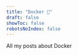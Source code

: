 ```yaml
---
title: "Docker 🐳"
draft: false
showToc: false
robotsNoIndex: false
---
```


 All my posts about Docker